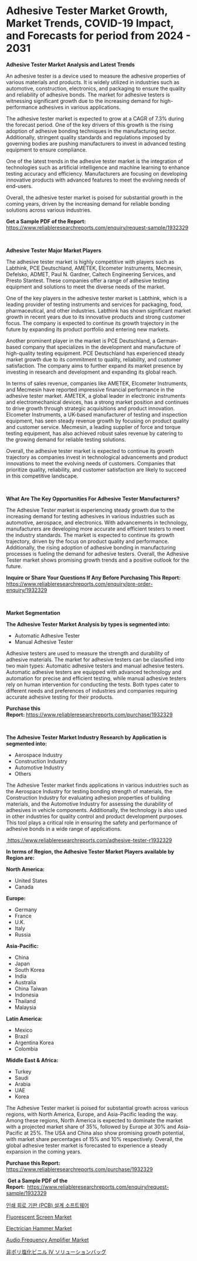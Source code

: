 <p><h1>Adhesive Tester Market Growth, Market Trends, COVID-19 Impact, and Forecasts for period from 2024 - 2031</h1></p><p><strong>Adhesive Tester Market Analysis and Latest Trends</strong></p>
<p><p>An adhesive tester is a device used to measure the adhesive properties of various materials and products. It is widely utilized in industries such as automotive, construction, electronics, and packaging to ensure the quality and reliability of adhesive bonds. The market for adhesive testers is witnessing significant growth due to the increasing demand for high-performance adhesives in various applications.</p><p>The adhesive tester market is expected to grow at a CAGR of 7.3% during the forecast period. One of the key drivers of this growth is the rising adoption of adhesive bonding techniques in the manufacturing sector. Additionally, stringent quality standards and regulations imposed by governing bodies are pushing manufacturers to invest in advanced testing equipment to ensure compliance.</p><p>One of the latest trends in the adhesive tester market is the integration of technologies such as artificial intelligence and machine learning to enhance testing accuracy and efficiency. Manufacturers are focusing on developing innovative products with advanced features to meet the evolving needs of end-users.</p><p>Overall, the adhesive tester market is poised for substantial growth in the coming years, driven by the increasing demand for reliable bonding solutions across various industries.</p></p>
<p><strong>Get a Sample PDF of the Report:&nbsp;</strong> <a href="https://www.reliableresearchreports.com/enquiry/request-sample/1932329">https://www.reliableresearchreports.com/enquiry/request-sample/1932329</a></p>
<p>&nbsp;</p>
<p><strong>Adhesive Tester Major Market Players</strong></p>
<p><p>The adhesive tester market is highly competitive with players such as Labthink, PCE Deutschland, AMETEK, Elcometer Instruments, Mecmesin, Defelsko, ADMET, Paul N. Gardner, Caltech Engineering Services, and Presto Stantest. These companies offer a range of adhesive testing equipment and solutions to meet the diverse needs of the market.</p><p>One of the key players in the adhesive tester market is Labthink, which is a leading provider of testing instruments and services for packaging, food, pharmaceutical, and other industries. Labthink has shown significant market growth in recent years due to its innovative products and strong customer focus. The company is expected to continue its growth trajectory in the future by expanding its product portfolio and entering new markets.</p><p>Another prominent player in the market is PCE Deutschland, a German-based company that specializes in the development and manufacture of high-quality testing equipment. PCE Deutschland has experienced steady market growth due to its commitment to quality, reliability, and customer satisfaction. The company aims to further expand its market presence by investing in research and development and expanding its global reach.</p><p>In terms of sales revenue, companies like AMETEK, Elcometer Instruments, and Mecmesin have reported impressive financial performance in the adhesive tester market. AMETEK, a global leader in electronic instruments and electromechanical devices, has a strong market position and continues to drive growth through strategic acquisitions and product innovation. Elcometer Instruments, a UK-based manufacturer of testing and inspection equipment, has seen steady revenue growth by focusing on product quality and customer service. Mecmesin, a leading supplier of force and torque testing equipment, has also achieved robust sales revenue by catering to the growing demand for reliable testing solutions.</p><p>Overall, the adhesive tester market is expected to continue its growth trajectory as companies invest in technological advancements and product innovations to meet the evolving needs of customers. Companies that prioritize quality, reliability, and customer satisfaction are likely to succeed in this competitive landscape.</p></p>
<p>&nbsp;</p>
<p><strong>What Are The Key Opportunities For Adhesive Tester Manufacturers?</strong></p>
<p><p>The Adhesive Tester market is experiencing steady growth due to the increasing demand for testing adhesives in various industries such as automotive, aerospace, and electronics. With advancements in technology, manufacturers are developing more accurate and efficient testers to meet the industry standards. The market is expected to continue its growth trajectory, driven by the focus on product quality and performance. Additionally, the rising adoption of adhesive bonding in manufacturing processes is fueling the demand for adhesive testers. Overall, the Adhesive Tester market shows promising growth trends and a positive outlook for the future.</p></p>
<p><strong>Inquire or Share Your Questions If Any Before Purchasing This Report:</strong> <a href="https://www.reliableresearchreports.com/enquiry/pre-order-enquiry/1932329">https://www.reliableresearchreports.com/enquiry/pre-order-enquiry/1932329</a></p>
<p>&nbsp;</p>
<p><strong>Market Segmentation</strong></p>
<p><strong>The Adhesive Tester Market Analysis by types is segmented into:</strong></p>
<p><ul><li>Automatic Adhesive Tester</li><li>Manual Adhesive Tester</li></ul></p>
<p><p>Adhesive testers are used to measure the strength and durability of adhesive materials. The market for adhesive testers can be classified into two main types: Automatic adhesive testers and manual adhesive testers. Automatic adhesive testers are equipped with advanced technology and automation for precise and efficient testing, while manual adhesive testers rely on human intervention for conducting the tests. Both types cater to different needs and preferences of industries and companies requiring accurate adhesive testing for their products.</p></p>
<p><strong>Purchase this Report:&nbsp;</strong><a href="https://www.reliableresearchreports.com/purchase/1932329">https://www.reliableresearchreports.com/purchase/1932329</a></p>
<p>&nbsp;</p>
<p><strong>The Adhesive Tester Market Industry Research by Application is segmented into:</strong></p>
<p><ul><li>Aerospace Industry</li><li>Construction Industry</li><li>Automotive Industry</li><li>Others</li></ul></p>
<p><p>The Adhesive Tester market finds applications in various industries such as the Aerospace Industry for testing bonding strength of materials, the Construction Industry for evaluating adhesion properties of building materials, and the Automotive Industry for assessing the durability of adhesives in vehicle components. Additionally, the technology is also used in other industries for quality control and product development purposes. This tool plays a critical role in ensuring the safety and performance of adhesive bonds in a wide range of applications.</p></p>
<p><a href="https://www.reliableresearchreports.com/adhesive-tester-r1932329">&nbsp;https://www.reliableresearchreports.com/adhesive-tester-r1932329</a></p>
<p><strong>In terms of Region, the Adhesive Tester Market Players available by Region are:</strong></p>
<p>
    <p> <strong> North America: </strong>
        <ul>
            <li>United States</li>
            <li>Canada</li>
        </ul>
        </p> 
    <p> <strong> Europe: </strong>
        <ul>
            <li>Germany</li>
            <li>France</li>
            <li>U.K.</li>
            <li>Italy</li>
            <li>Russia</li>
        </ul>
        </p> 
    <p> <strong> Asia-Pacific: </strong>
        <ul>
            <li>China</li>
            <li>Japan</li>
            <li>South Korea</li>
            <li>India</li>
            <li>Australia</li>
            <li>China Taiwan</li>
            <li>Indonesia</li>
            <li>Thailand</li>
            <li>Malaysia</li>
        </ul>
        </p> 
    <p> <strong> Latin America: </strong>
        <ul>
            <li>Mexico</li>
            <li>Brazil</li>
            <li>Argentina Korea</li>
            <li>Colombia</li>
        </ul>
        </p> 
    <p> <strong> Middle East & Africa: </strong>
        <ul>
            <li>Turkey</li>
            <li>Saudi</li>
            <li>Arabia</li>
            <li>UAE</li>
            <li>Korea</li>
        </ul>
    </p>
    </p>
<p><p>The Adhesive Tester market is poised for substantial growth across various regions, with North America, Europe, and Asia-Pacific leading the way. Among these regions, North America is expected to dominate the market with a projected market share of 35%, followed by Europe at 30% and Asia-Pacific at 25%. The USA and China also show promising growth potential, with market share percentages of 15% and 10% respectively. Overall, the global adhesive tester market is forecasted to experience a steady expansion in the coming years.</p></p>
<p><strong>Purchase this Report: </strong><a href="https://www.reliableresearchreports.com/purchase/1932329">https://www.reliableresearchreports.com/purchase/1932329</a></p>
<p>&nbsp;<strong>Get a Sample PDF of the Report:&nbsp;&nbsp;</strong><a href="https://www.reliableresearchreports.com/enquiry/request-sample/1932329">https://www.reliableresearchreports.com/enquiry/request-sample/1932329</a></p>
<p><strong></strong></p>
<p><p><a href="https://github.com/rick7624/Market-Research-Report-List-2/blob/main/5053898166394.md">인쇄 회로 기판 (PCB) 설계 소프트웨어</a></p><p><a href="https://github.com/jerrycopelandthomaswsqd8q/Market-Research-Report-List-3/blob/main/fluorescent-screen-market.md">Fluorescent Screen Market</a></p><p><a href="https://issuu.com/reportprime-2/docs/electrician-hammer-market-size-2030.pptx">Electrician Hammer Market</a></p><p><a href="https://github.com/yoshih12/Market-Research-Report-List-4/blob/main/audio-frequency-amplifier-market.md">Audio Frequency Amplifier Market</a></p><p><a href="https://github.com/moulafa/Market-Research-Report-List-2/blob/main/4442991155761.md">非ポリ塩化ビニル IV ソリューションバッグ</a></p></p>